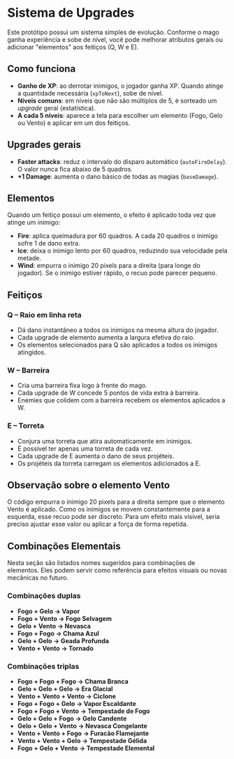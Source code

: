 # Sistema de Upgrades

Este protótipo possui um sistema simples de evolução. Conforme o mago ganha
experiência e sobe de nível, você pode melhorar atributos gerais ou adicionar
"elementos" aos feitiços (Q, W e E).

## Como funciona

- **Ganho de XP**: ao derrotar inimigos, o jogador ganha XP. Quando atinge a
  quantidade necessária (`xpToNext`), sobe de nível.
- **Níveis comuns**: em níveis que não são múltiplos de 5, é sorteado um
  *upgrade* geral (estatística).
- **A cada 5 níveis**: aparece a tela para escolher um elemento (Fogo, Gelo ou
  Vento) e aplicar em um dos feitiços.

## Upgrades gerais

- **Faster attacks**: reduz o intervalo do disparo automático
  (`autoFireDelay`). O valor nunca fica abaixo de 5 quadros.
- **+1 Damage**: aumenta o dano básico de todas as magias (`baseDamage`).

## Elementos

Quando um feitiço possui um elemento, o efeito é aplicado toda vez que atinge um
inimigo:

- **Fire**: aplica queimadura por 60 quadros. A cada 20 quadros o inimigo sofre
  1 de dano extra.
- **Ice**: deixa o inimigo lento por 60 quadros, reduzindo sua velocidade pela
  metade.
- **Wind**: empurra o inimigo 20 pixels para a direita (para longe do jogador).
  Se o inimigo estiver rápido, o recuo pode parecer pequeno.

## Feitiços

### Q – Raio em linha reta

- Dá dano instantâneo a todos os inimigos na mesma altura do jogador.
- Cada upgrade de elemento aumenta a largura efetiva do raio.
- Os elementos selecionados para Q são aplicados a todos os inimigos
  atingidos.

### W – Barreira

- Cria uma barreira fixa logo à frente do mago.
- Cada upgrade de W concede 5 pontos de vida extra à barreira.
- Enemies que colidem com a barreira recebem os elementos aplicados a W.

### E – Torreta

- Conjura uma torreta que atira automaticamente em inimigos.
- É possível ter apenas uma torreta de cada vez.
- Cada upgrade de E aumenta o dano de seus projéteis.
- Os projéteis da torreta carregam os elementos adicionados a E.

## Observação sobre o elemento Vento

O código empurra o inimigo 20 pixels para a direita sempre que o elemento
Vento é aplicado. Como os inimigos se movem constantemente para a esquerda,
esse recuo pode ser discreto. Para um efeito mais visível, seria preciso
ajustar esse valor ou aplicar a força de forma repetida.

## Combinações Elementais

Nesta seção são listados nomes sugeridos para combinações de elementos. Eles podem servir como referência para efeitos visuais ou novas mecânicas no futuro.

### Combinações duplas

- **Fogo + Gelo → Vapor**
- **Fogo + Vento → Fogo Selvagem**
- **Gelo + Vento → Nevasca**
- **Fogo + Fogo → Chama Azul**
- **Gelo + Gelo → Geada Profunda**
- **Vento + Vento → Tornado**

### Combinações triplas

- **Fogo + Fogo + Fogo → Chama Branca**
- **Gelo + Gelo + Gelo → Era Glacial**
- **Vento + Vento + Vento → Ciclone**
- **Fogo + Fogo + Gelo → Vapor Escaldante**
- **Fogo + Fogo + Vento → Tempestade de Fogo**
- **Gelo + Gelo + Fogo → Gelo Candente**
- **Gelo + Gelo + Vento → Nevasca Congelante**
- **Vento + Vento + Fogo → Furacão Flamejante**
- **Vento + Vento + Gelo → Tempestade Gélida**
- **Fogo + Gelo + Vento → Tempestade Elemental**

